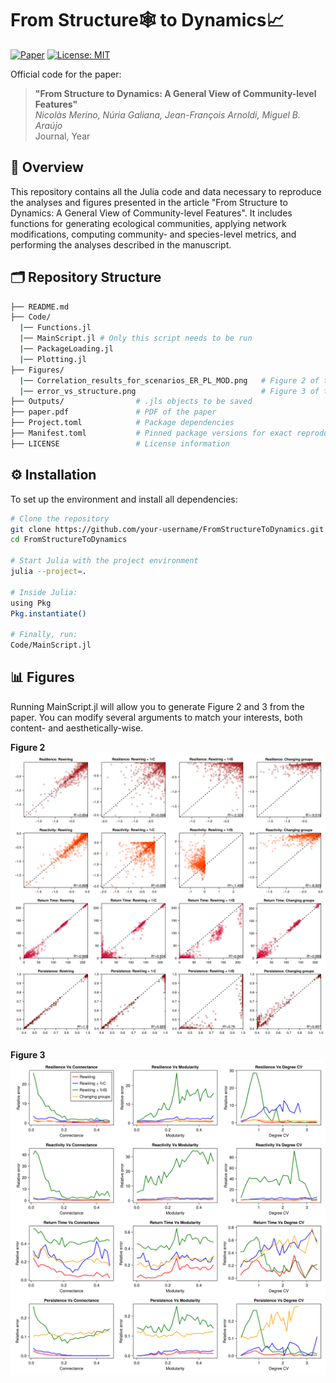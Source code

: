 # From Structure🕸️ to Dynamics📈

[![Paper](https://img.shields.io/badge/Paper-Open_Access-blue)](link_to_paper)
[![License: MIT](https://img.shields.io/badge/License-MIT-green.svg)](LICENSE)

Official code for the paper:
> **"From Structure to Dynamics: A General View of Community-level Features"**  
> *Nicolàs Merino, Núria Galiana, Jean-François Arnoldi, Miguel B. Araújo*  
> Journal, Year

## 📌 Overview

This repository contains all the Julia code and data necessary to reproduce the analyses and figures presented in the article "From Structure to Dynamics: A General View of Community-level Features". It includes functions for generating ecological communities, applying network modifications, computing community- and species-level metrics, and performing the analyses described in the manuscript.

## 🗂️ Repository Structure
```bash
├── README.md               
├── Code/
  |── Functions.jl
  |── MainScript.jl # Only this script needs to be run
  |── PackageLoading.jl
  |── Plotting.jl                
├── Figures/
  |── Correlation_results_for_scenarios_ER_PL_MOD.png   # Figure 2 of the paper
  |── error_vs_structure.png                            # Figure 3 of the paper             
├── Outputs/                # .jls objects to be saved
├── paper.pdf               # PDF of the paper
├── Project.toml            # Package dependencies
├── Manifest.toml           # Pinned package versions for exact reproducibility. 
├── LICENSE                 # License information
```

## ⚙️ Installation
To set up the environment and install all dependencies:
```bash
# Clone the repository
git clone https://github.com/your-username/FromStructureToDynamics.git
cd FromStructureToDynamics

# Start Julia with the project environment
julia --project=.

# Inside Julia:
using Pkg
Pkg.instantiate()

# Finally, run:
Code/MainScript.jl
```
## 📊 Figures
Running MainScript.jl will allow you to generate Figure 2 and 3 from the paper. You can modify several arguments to match your interests, both content- and aesthetically-wise.

**Figure 2**
![Correlation Plot](Figures/Correlation_results_for_scenarios_ER_PL_MOD.png)

**Figure 3**
![Error Vs Structure Plot](Figures/error_vs_structure.png)




